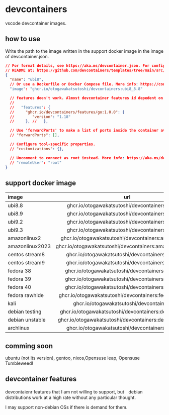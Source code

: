 # devcontainers

vscode devcontainer images.

## how to use

Write the path to the image written in the support docker image in the image of devcontainer.json.

```json:.devcontainer/devcontainer.json
// For format details, see https://aka.ms/devcontainer.json. For config options, see the
// README at: https://github.com/devcontainers/templates/tree/main/src/debian
{
  "name": "ubi8",
  // Or use a Dockerfile or Docker Compose file. More info: https://containers.dev/guide/dockerfile
  "image": "ghcr.io/otogawakatsutoshi/devcontainers:ubi8_8.8"

  // features doen't work. Almost devcontainer features id depedent on apt package.
  // 
  //   "features": {
  //     "ghcr.io/devcontainers/features/go:1.0.0": {
  //        "version": "1.18"
  //     }, //   },

  // Use 'forwardPorts' to make a list of ports inside the container available locally.
  // "forwardPorts": [],

  // Configure tool-specific properties.
  // "customizations": {},

  // Uncomment to connect as root instead. More info: https://aka.ms/dev-containers-non-root.
  // "remoteUser": "root"
}
```

## support docker image

| image           | url                                                    | stability |
| :---            | :---:                                                  | ---:      |
| ubi8.8          | ghcr.io/otogawakatsutoshi/devcontainers:ubi8_8.8       | stable    |
| ubi8.9          | ghcr.io/otogawakatsutoshi/devcontainers:ubi8_8.9       | stable    |
| ubi9.2          | ghcr.io/otogawakatsutoshi/devcontainers:ubi9_9.2       | stable    |
| ubi9.3          | ghcr.io/otogawakatsutoshi/devcontainers:ubi9_9.3       | stable    |
| amazonlinux2    | ghcr.io/otogawakatsutoshi/devcontainers:amazonlinux2   | unstable  |
| amazonlinux2023 | ghcr.io/otogawakatsutoshi/devcontainers:amazonlinux2023| stable    |
| centos stream8  | ghcr.io/otogawakatsutoshi/devcontainers:centos8s       | stable    |
| centos stream9  | ghcr.io/otogawakatsutoshi/devcontainers:centos9s       | stable    |
| fedora 38       | ghcr.io/otogawakatsutoshi/devcontainers:fedora_38      | stable    |
| fedora 39       | ghcr.io/otogawakatsutoshi/devcontainers:fedora_39      | stable    |
| fedora 40       | ghcr.io/otogawakatsutoshi/devcontainers:fedora_40      | stable    |
| fedora rawhide  | ghcr.io/otogawakatsutoshi/devcontainers:fedora_rawhide | stable    |
| kali            | ghcr.io/otogawakatsutoshi/devcontainers:kali           | stable    |
| debian testing  | ghcr.io/otogawakatsutoshi/devcontainers:debian_testing | unstable  |
| debian unstable | ghcr.io/otogawakatsutoshi/devcontainers:debian_unstable|experimental |
| archlinux       | ghcr.io/otogawakatsutoshi/devcontainers:archlinux      | stable    |

## comming soon

ubuntu (not lts version), gentoo, nixos,Opensuse leap, Opensuse Tumbleweed!

## devcontainer features

devcontaienr features that I am not willing to support, but　debian distributions work at a high rate without any particular thought.

I may support non-debian OSs if there is demand for them.
